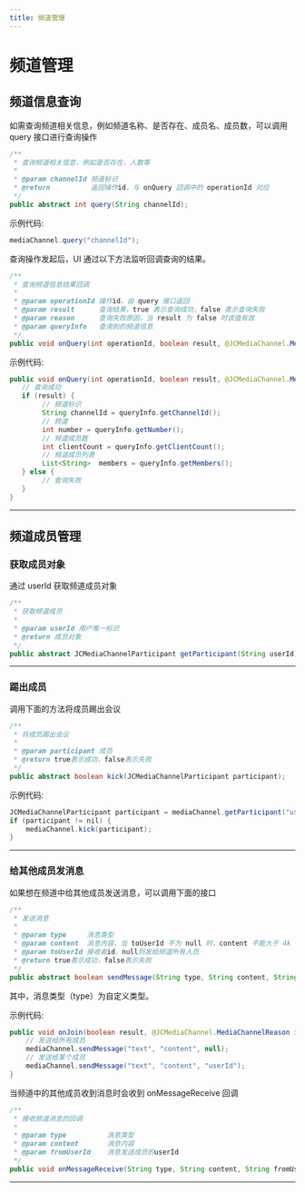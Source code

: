 ```yaml
---
title: 频道管理
---
```

# 频道管理

## 频道信息查询

如需查询频道相关信息，例如频道名称、是否存在、成员名、成员数，可以调用 query 接口进行查询操作

``````java
/**
 * 查询频道相关信息，例如是否存在，人数等
 *
 * @param channelId 频道标识
 * @return          返回操作id，与 onQuery 回调中的 operationId 对应
 */
public abstract int query(String channelId);
``````

示例代码:

``````java
mediaChannel.query("channelId");
``````

查询操作发起后，UI 通过以下方法监听回调查询的结果。

``````java
/**
 * 查询频道信息结果回调
 *
 * @param operationId 操作id，由 query 接口返回
 * @param result      查询结果，true 表示查询成功，false 表示查询失败
 * @param reason      查询失败原因，当 result 为 false 时该值有效
 * @param queryInfo   查询到的频道信息
 */
public void onQuery(int operationId, boolean result, @JCMediaChannel.MediaChannelReason int reason, JCMediaChannelQueryInfo queryInfo);
``````

示例代码:

``````java
public void onQuery(int operationId, boolean result, @JCMediaChannel.MediaChannelReason int reason, JCMediaChannelQueryInfo queryInfo) {
   // 查询成功
   if (result) {
        // 频道标识
        String channelId = queryInfo.getChannelId();
        // 频道
        int number = queryInfo.getNumber();
        // 频道成员数
        int clientCount = queryInfo.getClientCount();
        // 频道成员列表
        List<String>  members = queryInfo.getMembers();
   } else {
        // 查询失败
   }
}
``````

-----

## 频道成员管理

### 获取成员对象

通过 userId 获取频道成员对象

``````java
/**
 * 获取频道成员
 *
 * @param userId 用户唯一标识
 * @return 成员对象
 */
public abstract JCMediaChannelParticipant getParticipant(String userId);
``````

-----

### 踢出成员

调用下面的方法将成员踢出会议

``````java
/**
 * 将成员踢出会议
 *
 * @param participant 成员
 * @return true表示成功，false表示失败
 */
public abstract boolean kick(JCMediaChannelParticipant participant);
``````

示例代码:

``````java
JCMediaChannelParticipant participant = mediaChannel.getParticipant("userId");
if (participant != nil) {
    mediaChannel.kick(participant);
}
``````

-----

### 给其他成员发消息

如果想在频道中给其他成员发送消息，可以调用下面的接口

``````java
/**
 * 发送消息
 *
 * @param type     消息类型
 * @param content  消息内容，当 toUserId 不为 null 时，content 不能大于 4k
 * @param toUserId 接收者id，null则发给频道所有人员
 * @return true表示成功，false表示失败
 */
public abstract boolean sendMessage(String type, String content, String toUserId);
``````

其中，消息类型（type）为自定义类型。

示例代码:

``````java
public void onJoin(boolean result, @JCMediaChannel.MediaChannelReason int reason, String channelId) {
    // 发送给所有成员
    mediaChannel.sendMessage("text", "content", null);
    // 发送给某个成员
    mediaChannel.sendMessage("text", "content", "userId");
}
``````

当频道中的其他成员收到消息时会收到 onMessageReceive 回调

``````java
/**
 * 接收频道消息的回调
 *
 * @param type          消息类型
 * @param content       消息内容
 * @param fromUserId    消息发送成员的userId
 */
public void onMessageReceive(String type, String content, String fromUserId);
``````

-----
